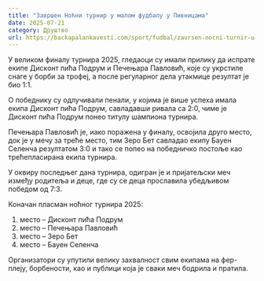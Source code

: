 ```yaml
---
title: "Завршен Ноћни турнир у малом фудбалу у Пивницама"
date: 2025-07-21
category: Друштво
url: https://backapalankavesti.com/sport/fudbal/zavrsen-nocni-turnir-u-malom-fudbalu-u-pivnicama/
---
```


У великом финалу турнира 2025, гледаоци су имали прилику да испрате екипе Дисконт пића Подрум и Печењара Павловић, које су укрстиле снаге у борби за трофеј, а после регуларног дела утакмице резултат је био 1:1.

О победнику су одлучивали пенали, у којима је више успеха имала екипа Дисконт пића Подрум, савладавши ривала са 2:0, чиме је Дисконт пића Подрум понео титулу шампиона турнира.

Печењара Павловић је, иако поражена у финалу, освојила друго место, док је у мечу за треће место, тим Зеро Бет савладао екипу Бауен Селенча резултатом 3:0 и тако се попео на победничко постоље као трећепласирана екипа турнира.

У оквиру последњег дана турнира, одигран је и пријатељски меч између родитеља и деце, где су се деца прославила убедљивом победом од 7:3.

Коначан пласман ноћног турнира 2025:
1. место – Дисконт пића Подрум
2. место – Печењара Павловић
3. место – Зеро Бет
4. место – Бауен Селенча

Организатори су упутили велику захвалност свим екипама на фер-плеју, борбености, као и публици која је сваки меч бодрила и пратила.

